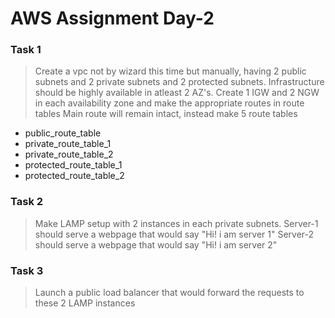 # AWS Assignment Day-2

### Task 1

> Create a vpc not by wizard this time but manually, having 2 public subnets and 2 private subnets and 2 protected subnets. Infrastructure should be highly available in atleast 2 AZ's.
> Create 1 IGW and 2 NGW in each availability zone and make the appropriate routes in route tables
> Main route will remain intact, instead make 5 route tables
 - public_route_table
 - private_route_table_1
 - private_route_table_2 
 - protected_route_table_1
 - protected_route_table_2

### Task 2

> Make LAMP setup with 2 instances in each private subnets.
> Server-1 should serve a webpage that would say "Hi! i am server 1"
> Server-2 should serve a webpage that would say "Hi! i am server 2"

### Task 3

> Launch a public load balancer that would forward the requests to these 2 LAMP instances
